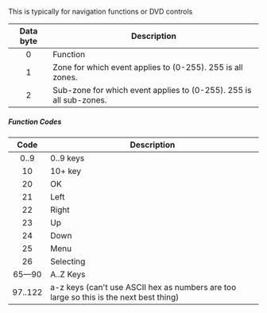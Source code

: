 This is typically for navigation functions or DVD controls 

 | Data byte | Description                                                        | 
 | :---------: | -----------                                                        | 
 | 0         | Function                                                           | 
 | 1         | Zone for which event applies to (0-255). 255 is all zones.         | 
 | 2         | Sub-zone for which event applies to (0-255). 255 is all sub-zones. | 

##### Function Codes

 | Code    | Description                                                                            | 
 | :----:    | -----------                                                                            | 
 | 0..9    | 0..9 keys                                                                              | 
 | 10      | 10+ key                                                                                | 
 | 20      | OK                                                                                     | 
 | 21      | Left                                                                                   | 
 | 22      | Right                                                                                  | 
 | 23      | Up                                                                                     | 
 | 24      | Down                                                                                   | 
 | 25      | Menu                                                                                   | 
 | 26      | Selecting                                                                              | 
 | 65—90 | A..Z Keys                                                                              | 
 | 97..122 | a-z keys (can't use ASCII hex as numbers are too large so this is the next best thing) | 
